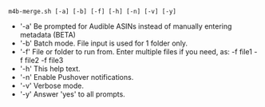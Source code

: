 `m4b-merge.sh [-a] [-b] [-f] [-h] [-n] [-v] [-y]`

- '-a' Be prompted for Audible ASINs instead of manually entering metadata (BETA)
- '-b' Batch mode. File input is used for 1 folder only.
- '-f' File or folder to run from. Enter multiple files if you need, as: -f file1 -f file2 -f file3
- '-h' This help text.
- '-n' Enable Pushover notifications.
- '-v' Verbose mode.
- '-y' Answer 'yes' to all prompts.